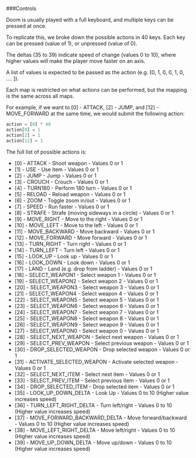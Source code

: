 ###Controls

Doom is usually played with a full keyboard, and multiple keys can be pressed at once.

To replicate this, we broke down the possible actions in 40 keys. Each key can be pressed (value of 1), or unpressed (value of 0).

The deltas (35 to 39) indicate speed of change (values 0 to 10), where higher values will make the player move faster on an axis.

A list of values is expected to be passed as the action (e.g. [0, 1, 0, 0, 1, 0, .... ]).

Each map is restricted on what actions can be performed, but the mapping is the same across all maps.

For example, if we want to [0] - ATTACK, [2] - JUMP, and [12] - MOVE_FORWARD at the same time, we would submit the following action:

```python
action = [0] * 40
action[0] = 1
action[2] = 1
action[12] = 1
```

The full list of possible actions is:

* [0]  - ATTACK                           - Shoot weapon - Values 0 or 1
* [1]  - USE                              - Use item - Values 0 or 1
* [2]  - JUMP                             - Jump - Values 0 or 1
* [3]  - CROUCH                           - Crouch - Values 0 or 1
* [4]  - TURN180                          - Perform 180 turn - Values 0 or 1
* [5]  - RELOAD                           - Reload weapon - Values 0 or 1
* [6]  - ZOOM                             - Toggle zoom in/out - Values 0 or 1
* [7]  - SPEED                            - Run faster - Values 0 or 1
* [8]  - STRAFE                           - Strafe (moving sideways in a circle) - Values 0 or 1
* [9]  - MOVE_RIGHT                       - Move to the right - Values 0 or 1
* [10] - MOVE_LEFT                        - Move to the left - Values 0 or 1
* [11] - MOVE_BACKWARD                    - Move backward - Values 0 or 1
* [12] - MOVE_FORWARD                     - Move forward - Values 0 or 1
* [13] - TURN_RIGHT                       - Turn right - Values 0 or 1
* [14] - TURN_LEFT                        - Turn left - Values 0 or 1
* [15] - LOOK_UP                          - Look up - Values 0 or 1
* [16] - LOOK_DOWN                        - Look down - Values 0 or 1
* [17] - LAND                             - Land (e.g. drop from ladder) - Values 0 or 1
* [18] - SELECT_WEAPON1                   - Select weapon 1 - Values 0 or 1
* [19] - SELECT_WEAPON2                   - Select weapon 2 - Values 0 or 1
* [20] - SELECT_WEAPON3                   - Select weapon 3 - Values 0 or 1
* [21] - SELECT_WEAPON4                   - Select weapon 4 - Values 0 or 1
* [22] - SELECT_WEAPON5                   - Select weapon 5 - Values 0 or 1
* [23] - SELECT_WEAPON6                   - Select weapon 6 - Values 0 or 1
* [24] - SELECT_WEAPON7                   - Select weapon 7 - Values 0 or 1
* [25] - SELECT_WEAPON8                   - Select weapon 8 - Values 0 or 1
* [26] - SELECT_WEAPON9                   - Select weapon 9 - Values 0 or 1
* [27] - SELECT_WEAPON0                   - Select weapon 0 - Values 0 or 1
* [28] - SELECT_NEXT_WEAPON               - Select next weapon - Values 0 or 1
* [29] - SELECT_PREV_WEAPON               - Select previous weapon - Values 0 or 1
* [30] - DROP_SELECTED_WEAPON             - Drop selected weapon - Values 0 or 1
* [31] - ACTIVATE_SELECTED_WEAPON         - Activate selected weapon - Values 0 or 1
* [32] - SELECT_NEXT_ITEM                 - Select next item - Values 0 or 1
* [33] - SELECT_PREV_ITEM                 - Select previous item - Values 0 or 1
* [34] - DROP_SELECTED_ITEM               - Drop selected item - Values 0 or 1
* [35] - LOOK_UP_DOWN_DELTA               - Look Up - Values 0 to 10 (Higher value increases speed)
* [36] - TURN_LEFT_RIGHT_DELTA            - Turn left/right - Values 0 to 10 (Higher value increases speed)
* [37] - MOVE_FORWARD_BACKWARD_DELTA      - Move forward/backward - Values 0 to 10 (Higher value increases speed)
* [38] - MOVE_LEFT_RIGHT_DELTA            - Move left/right - Values 0 to 10 (Higher value increases speed)
* [39] - MOVE_UP_DOWN_DELTA               - Move up/down - Values 0 to 10 (Higher value increases speed)
